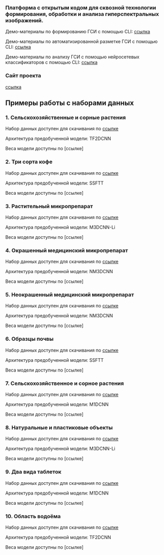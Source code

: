 ### Платформа с открытым кодом для сквозной технологии формирования, обработки и анализа гиперспектральных изображений.

Демо-материалы по формированию ГСИ с помощью CLI: [ссылка](https://github.com/OpenHSL/OpenHSL/blob/main/cli_demo_builder.py)

Демо-материалы по автоматизированной разметке ГСИ с помощью CLI: [ссылка](https://github.com/OpenHSL/OpenHSL/blob/main/cli_demo_painter.py)

Демо-материалы по анализу ГСИ с помощью нейросетевых классификаторов с помощью CLI: [ссылка](https://github.com/OpenHSL/OpenHSL/blob/main/cli_demo_trainer.py)

### Сайт проекта

[ссылка](https://openhsl.org/)


## Примеры работы с наборами данных

### 1. Cельскохозяйственные и сорные растения
Набор данных доступен для скачивания по [ссылке](https://www.kaggle.com/datasets/openhsl/hyperdataset-corn)

Архитектура предобученной модели: TF2DCNN

Веса модели доступны по [ссылке]


### 2. Три сорта кофе
Набор данных доступен для скачивания по [ссылке](https://www.kaggle.com/datasets/openhsl/hyperdataset-three-coffee-varieties)

Архитектура предобученной модели: SSFTT

Веса модели доступны по [ссылке]

### 3. Растительный микропрепарат
Набор данных доступен для скачивания по [ссылке](https://www.kaggle.com/datasets/openhsl/hyperdata-plant-microscope)

Архитектура предобученной модели: M3DCNN-Li

Веса модели доступны по [ссылке]

### 4. Окрашенный медицинский микропрепарат
Набор данных доступен для скачивания по [ссылке](https://www.kaggle.com/datasets/openhsl/hyperdataset-stained-microscope)

Архитектура предобученной модели: NM3DCNN

Веса модели доступны по [ссылке]

### 5. Неокрашенный медицинский микропрепарат
Набор данных доступен для скачивания по [ссылке](https://www.kaggle.com/datasets/openhsl/hyperdataset-unstained-tissue-microslide)

Архитектура предобученной модели: NM3DCNN

Веса модели доступны по [ссылке]

### 6. Образцы почвы
Набор данных доступен для скачивания по [ссылке](https://www.kaggle.com/datasets/openhsl/hyperdataset-soil)

Архитектура предобученной модели: SSFTT

Веса модели доступны по [ссылке]

### 7. Сельскохозяйственное и сорное растения
Набор данных доступен для скачивания по [ссылке](https://www.kaggle.com/datasets/openhsl/hyperdataset-strawberry)

Архитектура предобученной модели: M1DCNN

Веса модели доступны по [ссылке]

### 8. Натуральные и пластиковые объекты
Набор данных доступен для скачивания по [ссылке](https://www.kaggle.com/datasets/openhsl/hyperdataset-plastic-and-natural-objects)

Архитектура предобученной модели: M3DCNN-Li

Веса модели доступны по [ссылке]

### 9. Два вида таблеток
Набор данных доступен для скачивания по [ссылке](https://www.kaggle.com/datasets/openhsl/hyperdataset-white-tablets)

Архитектура предобученной модели: M1DCNN

Веса модели доступны по [ссылке]

### 10. Область водоёма
Набор данных доступен для скачивания по [ссылке](https://www.kaggle.com/datasets/openhsl/hyperdataset-uav-river)

Архитектура предобученной модели: TF2DCNN

Веса модели доступны по [ссылке]
